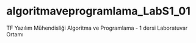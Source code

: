 # algoritmaveprogramlama_LabS1_01
TF Yazılım Mühendisliği Algoritma ve Programlama - 1 dersi Laboratuvar Ortamı
